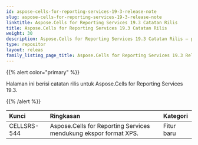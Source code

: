 ```yaml
---
id: aspose-cells-for-reporting-services-19-3-release-note
slug: aspose-cells-for-reporting-services-19-3-release-note
linktitle: Aspose.Cells for Reporting Services 19.3 Catatan Rilis
title: Aspose.Cells for Reporting Services 19.3 Catatan Rilis
weight: 30
description: Aspose.Cells for Reporting Services 19.3 Catatan Rilis – pembaruan dan perbaikan terkini
type: repositor
layout: releas
family_listing_page_title: Aspose.Cells for Reporting Services 19.3 Release Note
---
```

{{% alert color="primary" %}} 

Halaman ini berisi catatan rilis untuk Aspose.Cells for Reporting Services 19.3.

{{% /alert %}} 

|**Kunci**|**Ringkasan**|**Kategori**|
| :- | :- | :- |
|CELLSRS-544|Aspose.Cells for Reporting Services mendukung ekspor format XPS.|Fitur baru|

